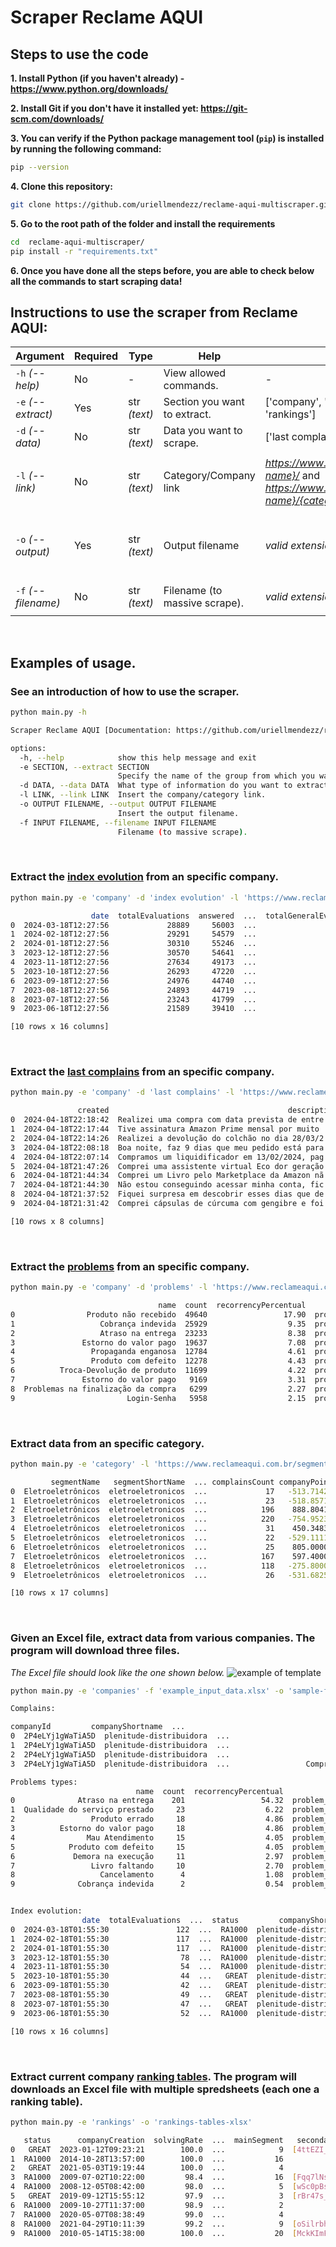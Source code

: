 # Scraper Reclame AQUI
## Steps to use the code

**1. Install Python (if you haven't already) - https://www.python.org/downloads/**

**2. Install Git if  you don't have it installed yet: https://git-scm.com/downloads/**

**3. You can verify if the Python package management tool (```pip```) is installed by running the following command:**
```bash
pip --version
```

**4. Clone this repository:**

```bash
git clone https://github.com/uriellmendezz/reclame-aqui-multiscraper.git
```

**5. Go to the root path of the folder and install the requirements**

```bash
cd  reclame-aqui-multiscraper/
pip install -r "requirements.txt"
```

**6. Once you have done all the steps before, you are able to check below all the commands to start scraping data!**

## Instructions to use the scraper from Reclame AQUI:

| **Argument** | **Required** | **Type** | **Help** | **Valid choices** | **Examples** | **Works for** |  
|-----------|-----------|--------------|-------|---------|---------|---------|
| ```-h``` *(--help)* | No | - | View allowed commands. | - | ```-h```, ```--help```| - |
| ```-e``` *(--extract)* | Yes | str *(text)* | Section you want to extract. | ['company', 'companies', 'category', 'categories', 'rankings'] | ```-e 'category'```, ```-e 'categories'```, ```-e 'company'```, ```-e 'companies'```, ```-e 'rankings'```| - |
| ```-d``` *(--data)* | No | str *(text)* | Data you want to scrape. | ['last complains','problems','index evolution'] | ```-d 'last complains'```, ```-d ''problems''```, ```-d 'index evolution'``` | **['company']** |
| ```-l``` *(--link)* | No | str *(text)* | Category/Company link | <u>*https://www.reclameaqui.com.br/empresa/{company name}/*</u> and <u>*https://www.reclameaqui.com.br/segmentos/{segment name}/{category name}*</u> |*company link:*  ```-l 'https://www.reclameaqui.com.br/empresa/amazon/'```, *category link:*  ```-l 'https://www.reclameaqui.com.br/segmentos/beleza-e-estetica/higiene-pessoal/'```  | **['company', 'companies', 'category', 'categories']** |
| ```-o``` *(--output)* | Yes | str *(text)* | Output filename | *valid extensions:* *.csv  *.xlsx| ```-o 'test-file.csv'```, ```-o 'test-file.xlsx'```| **['company', 'companies', 'category', 'categories', 'rankings']** | 
| ```-f``` *(--filename)* | No | str *(text)* | Filename (to massive scrape). | *valid extensions:* *.csv  *.xlsx| ```-f 'links-banks-companies.csv'```, ```-f 'C:/Users/root/Downloads/links-beauty-companies-ranking.xlsx'```| **['companies', 'categories']** | 

<br>

## Examples of usage.

### **See an introduction of how to use the scraper.**
```bash
python main.py -h
```

```bash
Scraper Reclame AQUI [Documentation: https://github.com/uriellmendezz/reclame-aqui-multiscraper.git]

options:
  -h, --help            show this help message and exit
  -e SECTION, --extract SECTION
                        Specify the name of the group from which you want to extract data.
  -d DATA, --data DATA  What type of information do you want to extract from the company.
  -l LINK, --link LINK  Insert the company/category link.
  -o OUTPUT FILENAME, --output OUTPUT FILENAME
                        Insert the output filename.
  -f INPUT FILENAME, --filename INPUT FILENAME
                        Filename (to massive scrape).
```
<br>

### **Extract the <u>index evolution</u> from an specific company.**

``` bash
python main.py -e 'company' -d 'index evolution' -l 'https://www.reclameaqui.com.br/empresa/amazon/' -o 'sample-amazon-index_evolution.csv'
```

``` bash
                  date  totalEvaluations  answered  ...  totalGeneralEvaluations status  companyShortname
0  2024-03-18T12:27:56             28889     56003  ...                      731  GREAT            amazon
1  2024-02-18T12:27:56             29291     54579  ...                      734  GREAT            amazon    
2  2024-01-18T12:27:56             30310     55246  ...                      702  GREAT            amazon    
3  2023-12-18T12:27:56             30570     54641  ...                      621  GREAT            amazon    
4  2023-11-18T12:27:56             27634     49173  ...                      516  GREAT            amazon    
5  2023-10-18T12:27:56             26293     47220  ...                      435  GREAT            amazon    
6  2023-09-18T12:27:56             24976     44740  ...                      360  GREAT            amazon    
7  2023-08-18T12:27:56             24893     44719  ...                      271  GREAT            amazon    
8  2023-07-18T12:27:56             23243     41799  ...                      161  GREAT            amazon    
9  2023-06-18T12:27:56             21589     39410  ...                       91  GREAT            amazon    

[10 rows x 16 columns]
```

<br>

### **Extract the <u>last complains</u> from an specific company.**

``` bash
python main.py -e 'company' -d 'last complains' -l 'https://www.reclameaqui.com.br/empresa/amazon/' -o 'sample-amazon-complains.csv'
```


``` bash
               created                                        description  ...  companyId  companyShortname
0  2024-04-18T22:18:42  Realizei uma compra com data prevista de entre...  ...       7936            amazon  
1  2024-04-18T22:17:44  Tive assinatura Amazon Prime mensal por muito ...  ...       7936            amazon  
2  2024-04-18T22:14:26  Realizei a devolução do colchão no dia 28/03/2...  ...       7936            amazon  
3  2024-04-18T22:08:18  Boa noite, faz 9 dias que meu pedido está para...  ...       7936            amazon  
4  2024-04-18T22:07:14  Compramos um liquidificador em 13/02/2024, pag...  ...       7936            amazon  
5  2024-04-18T21:47:26  Comprei uma assistente virtual Eco dor geração...  ...       7936            amazon  
6  2024-04-18T21:44:34  Comprei um Livro pelo Marketplace da Amazon nã...  ...       7936            amazon  
7  2024-04-18T21:44:30  Não estou conseguindo acessar minha conta, fic...  ...       7936            amazon  
8  2024-04-18T21:37:52  Fiquei surpresa em descobrir esses dias que de...  ...       7936            amazon  
9  2024-04-18T21:31:42  Comprei cápsulas de cúrcuma com gengibre e foi...  ...       7936            amazon  

[10 rows x 8 columns]
```

<br>

### **Extract the <u>problems</u> from an specific company.**


``` bash
python main.py -e 'company' -d 'problems' -l 'https://www.reclameaqui.com.br/empresa/amazon/' -o 'sample-amazon-problems.csv'
```

``` bash
                                 name  count  recorrencyPercentual          type companyId
0                Produto não recebido  49640                 17.90  problem_type      7936
1                   Cobrança indevida  25929                  9.35  problem_type      7936
2                   Atraso na entrega  23233                  8.38  problem_type      7936
3               Estorno do valor pago  19637                  7.08  problem_type      7936
4                 Propaganda enganosa  12784                  4.61  problem_type      7936
5                 Produto com defeito  12278                  4.43  problem_type      7936
6          Troca-Devolução de produto  11699                  4.22  problem_type      7936
7               Estorno do valor pago   9169                  3.31  problem_type      7936
8  Problemas na finalização da compra   6299                  2.27  problem_type      7936
9                         Login-Senha   5958                  2.15  problem_type      7936
```

<br>

### **Extract data from an specific category.**

``` bash
python main.py -e 'category' -l 'https://www.reclameaqui.com.br/segmentos/eletroeletronicos/eletroeletronicos-acessorios/' -o 'sample-electronicos-category.csv'
```
```bash
         segmentName   segmentShortName  ... complainsCount companyPoints
0  Eletroeletrônicos  eletroeletronicos  ...             17   -513.714286
1  Eletroeletrônicos  eletroeletronicos  ...             23   -518.857143
2  Eletroeletrônicos  eletroeletronicos  ...            196    888.804170
3  Eletroeletrônicos  eletroeletronicos  ...            220   -754.952381
4  Eletroeletrônicos  eletroeletronicos  ...             31    450.348399
5  Eletroeletrônicos  eletroeletronicos  ...             22   -529.111111
6  Eletroeletrônicos  eletroeletronicos  ...             25    805.000000
7  Eletroeletrônicos  eletroeletronicos  ...            167    597.400000
8  Eletroeletrônicos  eletroeletronicos  ...            118   -275.800000
9  Eletroeletrônicos  eletroeletronicos  ...             26   -531.682540

[10 rows x 17 columns]
```

<br>

### **Given an Excel file, extract data from various companies. The program will download three files.**

*The Excel file should look like the one shown below.*
![example of template](example-excel-image.png)

``` bash
python main.py -e 'companies' -f 'example_input_data.xlsx' -o 'sample-from_excel-companies.csv'
```

```bash
Complains:

companyId         companyShortname  ...                                              title    status
0  2P4eLYj1gWaTiA5D  plenitude-distribuidora  ...                                Compra de um litro.  ANSWERED
1  2P4eLYj1gWaTiA5D  plenitude-distribuidora  ...                             Livro faltando páginas  ANSWERED
2  2P4eLYj1gWaTiA5D  plenitude-distribuidora  ...                               Produto não entregue  ANSWERED
3  2P4eLYj1gWaTiA5D  plenitude-distribuidora  ...                 Comprei o livro de HERNANES SANTOS  ANSW

Problems types:
                            name  count  recorrencyPercentual          type         companyId
0              Atraso na entrega    201                 54.32  problem_type  2P4eLYj1gWaTiA5D
1  Qualidade do serviço prestado     23                  6.22  problem_type  2P4eLYj1gWaTiA5D
2                 Produto errado     18                  4.86  problem_type  2P4eLYj1gWaTiA5D
3          Estorno do valor pago     18                  4.86  problem_type  2P4eLYj1gWaTiA5D
4                Mau Atendimento     15                  4.05  problem_type  2P4eLYj1gWaTiA5D
5            Produto com defeito     15                  4.05  problem_type  2P4eLYj1gWaTiA5D
6             Demora na execução     11                  2.97  problem_type  2P4eLYj1gWaTiA5D
7                 Livro faltando     10                  2.70  problem_type  2P4eLYj1gWaTiA5D
8                   Cancelamento      4                  1.08  problem_type  2P4eLYj1gWaTiA5D
9              Cobrança indevida      2                  0.54  problem_type  2P4eLYj1gWaTiA5D


Index evolution:
                date  totalEvaluations  ...  status         companyShortname
0  2024-03-18T01:55:30               122  ...  RA1000  plenitude-distribuidora
1  2024-02-18T01:55:30               117  ...  RA1000  plenitude-distribuidora
2  2024-01-18T01:55:30               117  ...  RA1000  plenitude-distribuidora
3  2023-12-18T01:55:30                78  ...  RA1000  plenitude-distribuidora
4  2023-11-18T01:55:30                54  ...  RA1000  plenitude-distribuidora
5  2023-10-18T01:55:30                44  ...   GREAT  plenitude-distribuidora
6  2023-09-18T01:55:30                42  ...   GREAT  plenitude-distribuidora
7  2023-08-18T01:55:30                49  ...   GREAT  plenitude-distribuidora
8  2023-07-18T01:55:30                47  ...   GREAT  plenitude-distribuidora
9  2023-06-18T01:55:30                52  ...  RA1000  plenitude-distribuidora

[10 rows x 16 columns]
```
<br>

### **Extract current company <u>ranking tables</u>. The program will downloads an Excel file with multiple spredsheets (each one a ranking table).**

```bash
python main.py -e 'rankings' -o 'rankings-tables-xlsx'
```

```bash
   status      companyCreation  solvingRate  ...  mainSegment   secondarySegments  hasVerified
0   GREAT  2023-01-12T09:23:21        100.0  ...            9  [4ttEZI_ZlW4M-aIY]        False
1  RA1000  2014-10-28T13:57:00        100.0  ...           16                  []        False
2   GREAT  2021-05-03T19:19:44        100.0  ...            4                  []        False
3  RA1000  2009-07-02T10:22:00         98.4  ...           16  [Fqq7lNsvZxZHN-HA]        False
4  RA1000  2008-12-05T08:42:00         98.0  ...            5  [wSc0pBs0xq3zS4aR]        False
5   GREAT  2019-09-12T15:55:12         97.9  ...            3  [rBr47s_1-5ca6TcT]         True
6  RA1000  2009-10-27T11:37:00         98.9  ...            2                  []        False
7  RA1000  2020-05-07T08:38:49         99.0  ...            4                  []        False
8  RA1000  2021-04-29T10:11:39         99.2  ...            9  [oSilrbhvXd-1__C1]        False
9  RA1000  2010-05-14T15:38:00        100.0  ...           20  [MckKImFcBkMhvQtb]        False
```